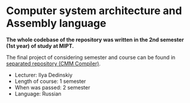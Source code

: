 # Computer system architecture and Assembly language
**The whole codebase of the repository was written in the 2nd semester (1st year) of study at MIPT.**

The final project of considering semester and course can be found in [separated repository (CMM Compiler)](https://github.com/Vokerlee/CMM-Compiler).

* Lecturer: Ilya Dedinskiy
* Length of course: 1 semester
* When was passed: 2 semester
* Language: Russian
